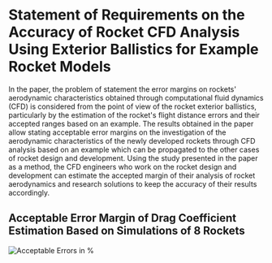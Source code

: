 # Statement of Requirements on the Accuracy of Rocket CFD Analysis Using Exterior Ballistics for Example Rocket Models
In the paper, the problem of statement the error margins on rockets' aerodynamic characteristics obtained through computational fluid dynamics (CFD) is considered from the point of view of the rocket exterior ballistics, particularly by the estimation of the rocket's flight distance errors and their accepted ranges based on an example. The results obtained in the paper allow stating acceptable error margins on the investigation of the aerodynamic characteristics of the newly developed rockets through CFD analysis based on an example which can be propagated to the other cases of rocket design and development. Using the study presented in the paper as a method, the CFD engineers who work on the rocket design and development can estimate the accepted margin of their analysis of rocket aerodynamics and research solutions to keep the accuracy of their results accordingly.

## Acceptable Error Margin of Drag Coefficient Estimation Based on Simulations of 8 Rockets
![Acceptable Errors in %](https://github.com/improvisllc/Paper-1/blob/main/Figures/Fig.1.svg)
